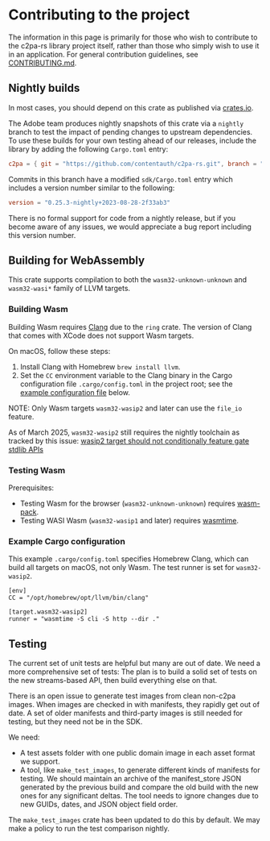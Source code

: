 # Contributing to the project 

The information in this page is primarily for those who wish to contribute to the c2pa-rs library project itself, rather than those who simply wish to use it in an application.  For general contribution guidelines, see [CONTRIBUTING.md](../CONTRIBUTING.md).

## Nightly builds

In most cases, you should depend on this crate as published via [crates.io](https://crates.io/crates/c2pa).

The Adobe team produces nightly snapshots of this crate via a `nightly` branch to test the impact of pending changes to upstream dependencies. To use these builds for your own testing ahead of our releases, include the library by adding the following `Cargo.toml` entry:

```toml
c2pa = { git = "https://github.com/contentauth/c2pa-rs.git", branch = "nightly", features = [...]}
```

Commits in this branch have a modified `sdk/Cargo.toml` entry which includes a version number similar to the following:

```toml
version = "0.25.3-nightly+2023-08-28-2f33ab3"
```

There is no formal support for code from a nightly release, but if you become aware of any issues, we would appreciate a bug report including this version number.

## Building for WebAssembly

This crate supports compilation to both the `wasm32-unknown-unknown` and `wasm32-wasi*` family of LLVM targets.

### Building Wasm

Building Wasm requires [Clang](https://clang.llvm.org/) due to the `ring` crate. The version of Clang that comes with XCode does not support Wasm targets.

On macOS, follow these steps:

1. Install Clang with Homebrew `brew install llvm`.
2. Set the `CC` environment variable to the Clang binary in the Cargo configuration file `.cargo/config.toml` in the project root; see the [example configuration file](#example-cargo-configuration) below.

NOTE: Only Wasm targets `wasm32-wasip2` and later can use the `file_io` feature.

As of March 2025, `wasm32-wasip2` still requires the nightly toolchain as tracked by this issue: [wasip2 target should not conditionally feature gate stdlib APIs](https://github.com/rust-lang/rust/issues/130323)

### Testing Wasm

Prerequisites:
- Testing Wasm for the browser (`wasm32-unknown-unknown`) requires [wasm-pack](https://github.com/rustwasm/wasm-pack).
- Testing WASI Wasm (`wasm32-wasip1` and later) requires [wasmtime](https://github.com/bytecodealliance/wasmtime).

### Example Cargo configuration

This example `.cargo/config.toml` specifies Homebrew Clang, which can build all targets on macOS, not only Wasm. The test runner is set for `wasm32-wasip2`.

```
[env]
CC = "/opt/homebrew/opt/llvm/bin/clang"

[target.wasm32-wasip2]
runner = "wasmtime -S cli -S http --dir ."
```

## Testing

The current set of unit tests are helpful but many are out of date.  We need a more comprehensive set of tests: The plan is to build a solid set of tests on the new streams-based API, then build everything else on that.

There is an open issue to generate test images from clean non-c2pa images. When images are checked in with manifests, they rapidly get out of date. A set of older manifests and third-party images is still needed for testing, but they need not be in the SDK.  

We need:

- A test assets folder with one public domain image in each asset format we support.
- A tool, like `make_test_images`, to generate different kinds of manifests for testing. We should maintain an archive of the manifest_store JSON generated by the previous build and compare the old build with the new ones for any significant deltas. The tool needs to ignore changes due to new GUIDs, dates, and JSON object field order.

The `make_test_images` crate has been updated to do this by default. We may make a policy to run the test comparison nightly.